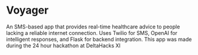 # Voyager
An SMS-based app that provides real-time healthcare advice to people lacking a reliable internet connection. Uses Twilio for SMS, OpenAI for intelligent responses, and Flask for backend integration. This app was made during the 24 hour hackathon at DeltaHacks XI
